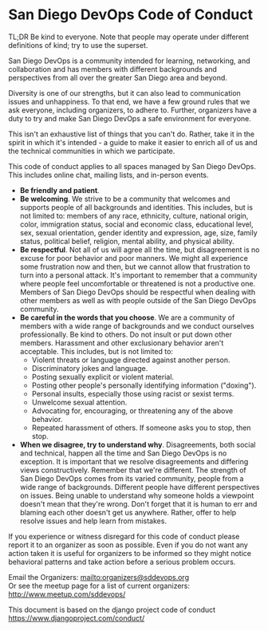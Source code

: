 # San Diego DevOps Code of Conduct

TL;DR Be kind to everyone. Note that people may operate under different definitions of kind; try to use the superset.

San Diego DevOps is a community intended for learning, networking, and collaboration and has members with different backgrounds and perspectives from all over the greater San Diego area and beyond.

Diversity is one of our strengths, but it can also lead to communication issues and unhappiness. To that end, we have a few ground rules that we ask everyone, including organizers, to adhere to. Further, organizers have a duty to try and make San Diego DevOps a safe environment for everyone.

This isn't an exhaustive list of things that you can't do. Rather, take it in the spirit in which it's intended - a guide to make it easier to enrich all of us and the technical communities in which we participate.

This code of conduct applies to all spaces managed by San Diego DevOps. This includes online chat, mailing lists, and in-person events.

* **Be friendly and patient**.
* **Be welcoming**. We strive to be a community that welcomes and supports people of all backgrounds and identities. This includes, but is not limited to: members of any race, ethnicity, culture, national origin, color, immigration status, social and economic class, educational level, sex, sexual orientation, gender identity and expression, age, size, family status, political belief, religion, mental ability, and physical ability.
* **Be respectful**. Not all of us will agree all the time, but disagreement is no excuse for poor behavior and poor manners. We might all experience some frustration now and then, but we cannot allow that frustration to turn into a personal attack. It's important to remember that a community where people feel uncomfortable or threatened is not a productive one. Members of San Diego DevOps should be respectful when dealing with other members as well as with people outside of the San Diego DevOps community.
* **Be careful in the words that you choose**. We are a community of members with a wide range of backgrounds and we conduct ourselves professionally. Be kind to others. Do not insult or put down other members. Harassment and other exclusionary behavior aren't acceptable. This includes, but is not limited to:
    * Violent threats or language directed against another person.
    * Discriminatory jokes and language.
    * Posting sexually explicit or violent material.
    * Posting other people's personally identifying information ("doxing").
    * Personal insults, especially those using racist or sexist terms.
    * Unwelcome sexual attention.
    * Advocating for, encouraging, or threatening any of the above behavior.
    * Repeated harassment of others. If someone asks you to stop, then stop.
* **When we disagree, try to understand why**. Disagreements, both social and technical, happen all the time and San Diego DevOps is no exception. It is important that we resolve disagreements and differing views constructively. Remember that we're different. The strength of San Diego DevOps comes from its varied community, people from a wide range of backgrounds. Different people have different perspectives on issues. Being unable to understand why someone holds a viewpoint doesn't mean that they're wrong. Don't forget that it is human to err and blaming each other doesn't get us anywhere. Rather, offer to help resolve issues and help learn from mistakes.

If you experience or witness disregard for this code of conduct please report it to an organizer as soon as possible. Even if you do not want any action taken it is useful for organizers to be informed so they might notice behavioral patterns and take action before a serious problem occurs.

Email the Organizers: <mailto:organizers@sddevops.org>  
Or see the meetup page for a list of current organizers: <http://www.meetup.com/sddevops/>

This document is based on the django project code of conduct <https://www.djangoproject.com/conduct/>
